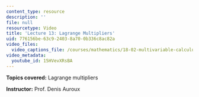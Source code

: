 ```yaml
---
content_type: resource
description: ''
file: null
resourcetype: Video
title: 'Lecture 13: Lagrange Multipliers'
uid: 776156be-63c9-2403-8a70-0b336c8ac82a
video_files:
  video_captions_file: /courses/mathematics/18-02-multivariable-calculus-fall-2007/video-lectures/lecture-13-lagrange-multipliers/15HVevXRsBA.vtt
video_metadata:
  youtube_id: 15HVevXRsBA
---
```


**Topics covered:** Lagrange multipliers

**Instructor:** Prof. Denis Auroux